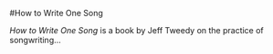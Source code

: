 #How to Write One Song

*How to Write One Song* is a book by Jeff Tweedy on the practice of songwriting...
